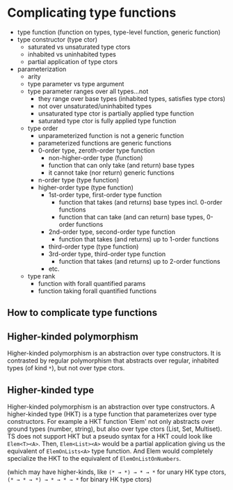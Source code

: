 # Complicating type functions

- type function (function on types, type-level function, generic function)
- type constructor (type ctor)
  - saturated vs unsaturated type ctors
  - inhabited vs uninhabited types
  - partial application of type ctors
- parameterization
  - arity
  - type parameter vs type argument
  - type parameter ranges over all types...not
    - they range over base types (inhabited types, satisfies type ctors)
    - not over unsaturated/uninhabited types
    - unsaturated type ctor is partially applied type function
    - saturated type ctor is fully applied type function
  * type order
    - unparameterized function is not a generic function
    - parameterized functions are generic functions
    - 0-order type, zeroth-order type function
      - non-higher-order type (function)
      - function that can only take (and return) base types
      - it cannot take (nor return) generic functions
    - n-order type (type function)
    - higher-order type (type function)
      - 1st-order type, first-order type function
        - function that takes (and returns) base types incl. 0-order functions
        - function that can take (and can return) base types, 0-order functions
      - 2nd-order type, second-order type function
        - function that takes (and returns) up to 1-order functions
      - third-order type (type function)
      - 3rd-order type, third-order type function
        - function that takes (and returns) up to 2-order functions
      - etc.
  * type rank
    - function with forall quantified params
    - function taking forall quantified functions


## How to complicate type functions



## Higher-kinded polymorphism
Higher-kinded polymorphism is an abstraction over type constructors. It is contrasted by regular polymorphism that abstracts over regular, inhabited types (of kind `*`), but not over type ctors.

## Higher-kinded type
Higher-kinded polymorphism is an abstraction over type constructors. A higher-kinded type (HKT) is a type function that parameterizes over type constructors. For example a HKT function 'Elem' not only abstracts over ground types (number, string), but also over type ctors (List<A>, Set<A>, Multiset<A>). TS does not support HKT but a pseudo syntax for a HKT could look like `Elem<T><A>`. Then, `Elem<List><A>` would be a partial application giving us the equivalent of `ElemOnLists<A>` type function. And Elem<List><number> would completely specialize the HKT to the equivalent of `ElemOnListOnNumbers`.

(which may have higher-kinds, like `(* → *) → * → *` for unary HK type ctors, `(* → * → *) → * → * → *` for binary HK type ctors)

